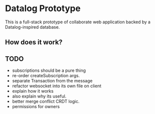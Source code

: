 # Datalog Prototype

This is a full-stack prototype of collaborate web application backed by a Datalog-inspired database.

## How does it work?



## TODO

- subscriptions should be a pure thing
- re-order createSubscription args.
- separate Transaction from the message
- refactor websocket into its own file on client
- explain how it works
- also explain why its useful.
- better merge conflict CRDT logic.
- permissions for owners